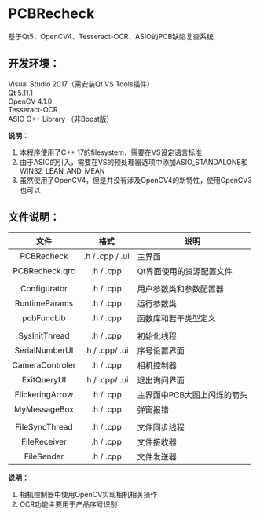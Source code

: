 # PCBRecheck  

基于Qt5、OpenCV4、Tesseract-OCR、ASIO的PCB缺陷复查系统

## 开发环境：  
Visual Studio 2017（需安装Qt VS Tools插件）  
Qt 5.11.1  
OpenCV 4.1.0  
Tesseract-OCR  
ASIO C++ Library （非Boost版）  

**说明：**
1. 本程序使用了C++ 17的filesystem，需要在VS设定语言标准
2. 由于ASIO的引入，需要在VS的预处理器选项中添加ASIO_STANDALONE和WIN32_LEAN_AND_MEAN
3. 虽然使用了OpenCV4，但是并没有涉及OpenCV4的新特性，使用OpenCV3也可以

## 文件说明：  

| 文件 | 格式 | 说明 |
|:----: | :----: | ------ |
| PCBRecheck | .h / .cpp / .ui | 主界面 |
| PCBRecheck.qrc | .h / .cpp | Qt界面使用的资源配置文件 |
|  |  |  |
| Configurator | .h / .cpp | 用户参数类和参数配置器 |
| RuntimeParams | .h / .cpp | 运行参数类 |
| pcbFuncLib | .h / .cpp | 函数库和若干类型定义 |
|                 |                 |                             |
| SysInitThread | .h / .cpp | 初始化线程 |
| SerialNumberUI | .h / .cpp/ .ui | 序号设置界面 |
| CameraControler | .h / .cpp | 相机控制器 |
| ExitQueryUI | .h / .cpp/ .ui | 退出询问界面 |
| FlickeringArrow | .h / .cpp | 主界面中PCB大图上闪烁的箭头 |
|  MyMessageBox   |    .h / .cpp    | 弹窗报错                    |
|                 |                 |                             |
| FileSyncThread  |    .h / .cpp    | 文件同步线程                |
| FileReceiver | .h / .cpp | 文件接收器 |
|   FileSender    |    .h / .cpp    | 文件发送器                  |

**说明：**
1. 相机控制器中使用OpenCV实现相机相关操作
2. OCR功能主要用于产品序号识别